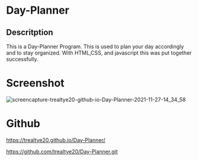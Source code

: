 # Day-Planner

## Descritption

This is a Day-Planner Program. This is used to plan your day accordingly and to stay organized. With HTML,CSS, and javascript this was put together successfully.

# Screenshot
![screencapture-trealtye20-github-io-Day-Planner-2021-11-27-14_34_58](https://user-images.githubusercontent.com/89477789/143720293-24914fac-e546-41de-a41d-dfffd44eda43.png)

# Github

https://trealtye20.github.io/Day-Planner/

https://github.com/trealtye20/Day-Planner.git
